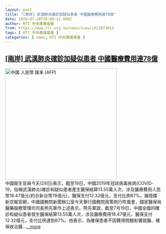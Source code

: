 ```yaml
---
layout: post
title: "[兩岸] 武漢肺炎確診加疑似患者 中國醫療費用達78億"
date: 2020-07-28T10:09:12.000Z
author: RTI 中央廣播電臺
from: https://www.rti.org.tw/news/view/id/2073813
tags: [ RTI 中央廣播電臺 ]
categories: [ news, RTI 中央廣播電臺 ]
---
```

<!--1595930952000-->
[[兩岸] 武漢肺炎確診加疑似患者 中國醫療費用達78億](https://www.rti.org.tw/news/view/id/2073813)
------

<div>
<img src="https://static.rti.org.tw/assets/thumbnails/2020/04/23/43956eb1f0c181c6651415af79be5721.jpg" width="360" alt="中國 人民幣 匯率 (AFP)" title="中國 人民幣 匯率 (AFP)"><br>中國衛生官員今天(28日)表示，截至19日，中國2019年冠狀病毒疾病(COVID-19，俗稱武漢肺炎)確診和疑似患者產生醫保結算13.55萬人次，涉及醫療費用人民幣18.47億元(約合新台幣78億元)，醫保支付12.32億元，支付比例67%。據陸媒新京報官網，中國國務院新聞辦公室今天舉行國務院政策例行吹風會，國家醫保局醫藥服務管理司司長熊先軍作上述表示。熊先軍說，截至7月19日，中國全國的確診和疑似患者發生醫保結算13.55萬人次，涉及醫療費用18.47億元，醫保支付12.32億元，支付比例達到67%。他表示，為確保患者不因費用問題影響就醫、確保收治醫...<a target="_blank" href="https://www.rti.org.tw/news/view/id/2073813">...more</a>
</div>
